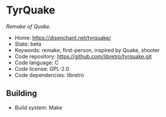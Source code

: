 # TyrQuake

_Remake of Quake._

- Home: https://disenchant.net/tyrquake/
- State: beta
- Keywords: remake, first-person, inspired by Quake, shooter
- Code repository: https://github.com/libretro/tyrquake.git
- Code language: C
- Code license: GPL-2.0
- Code dependencies: libretro

## Building

- Build system: Make
